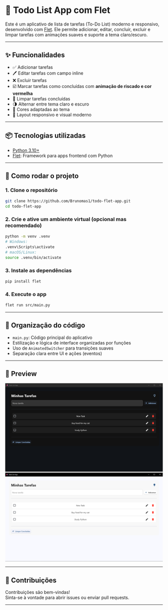 # 📝 Todo List App com Flet

Este é um aplicativo de lista de tarefas (To-Do List) moderno e responsivo, desenvolvido com [Flet](https://flet.dev). Ele permite adicionar, editar, concluir, excluir e limpar tarefas com animações suaves e suporte a tema claro/escuro.

---

## ✨ Funcionalidades

- ✅ Adicionar tarefas
- 🖊️ Editar tarefas com campo inline
- ❌ Excluir tarefas
- ☑️ Marcar tarefas como concluídas com **animação de riscado e cor vermelha**
- 🧹 Limpar tarefas concluídas
- 🌗 Alternar entre tema claro e escuro
- 🎨 Cores adaptadas ao tema
- 📱 Layout responsivo e visual moderno

---

## 📦 Tecnologias utilizadas

- [Python 3.10+](https://www.python.org/)
- [Flet](https://flet.dev): Framework para apps frontend com Python

---

## 🚀 Como rodar o projeto

### 1. Clone o repositório

```bash
git clone https://github.com/Brunomas1/todo-flet-app.git
cd todo-flet-app
```

### 2. Crie e ative um ambiente virtual (opcional mas recomendado)

```bash
python -m venv .venv
# Windows:
.venv\Scripts\activate
# macOS/Linux:
source .venv/bin/activate
```

### 3. Instale as dependências

```bash
pip install flet
```

### 4. Execute o app

```bash
flet run src/main.py
```

---

## 🧠 Organização do código

- `main.py`: Código principal do aplicativo
- Estilização e lógica de interface organizadas por funções
- Uso de `AnimatedSwitcher` para transições suaves
- Separação clara entre UI e ações (eventos)

---

##  📸 Preview
![Descrição da Imagem](tododark.png)
![Descrição da Imagem](todolight.png)

---

## 🙌 Contribuições

Contribuições são bem-vindas!  
Sinta-se à vontade para abrir issues ou enviar pull requests.

---
#
